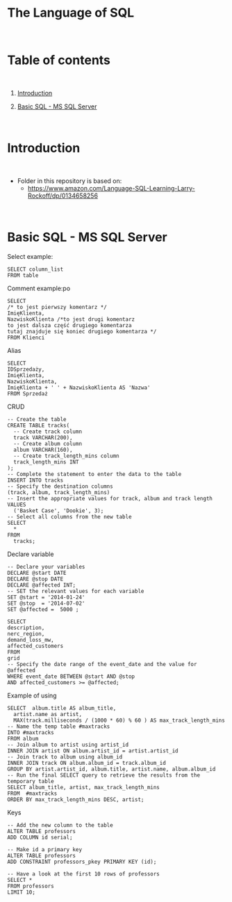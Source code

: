 # The Language of SQL

<p>&nbsp;</p>

# Table of contents

<p>&nbsp;</p>

1. [Introduction](#Introduction)

2. [Basic SQL - MS SQL Server](#Basic-SQL---MS-SQL-Server)

<!-- Basic SQL - MS SQL Server -->

<p>&nbsp;</p>

# Introduction

<p>&nbsp;</p>

- Folder in this repository is based on:
    - https://www.amazon.com/Language-SQL-Learning-Larry-Rockoff/dp/0134658256

<p>&nbsp;</p>

# Basic SQL - MS SQL Server

Select example:

```
SELECT column_list
FROM table

```

Comment example:po

```
SELECT
/* to jest pierwszy komentarz */
ImięKlienta,
NazwiskoKlienta /*to jest drugi komentarz
to jest dalsza część drugiego komentarza
tutaj znajduje się koniec drugiego komentarza */
FROM Klienci
```

Alias

```
SELECT
IDSprzedaży,
ImięKlienta,
NazwiskoKlienta,
ImięKlienta + ' ' + NazwiskoKlienta AS 'Nazwa'
FROM Sprzedaż
```

CRUD

```
-- Create the table
CREATE TABLE tracks(
  -- Create track column
  track VARCHAR(200), 
  -- Create album column
  album VARCHAR(160), 
  -- Create track_length_mins column
  track_length_mins INT
);
-- Complete the statement to enter the data to the table     
INSERT INTO tracks 
-- Specify the destination columns
(track, album, track_length_mins) 
-- Insert the appropriate values for track, album and track length
VALUES 
  ('Basket Case', 'Dookie', 3);
-- Select all columns from the new table
SELECT 
  * 
FROM 
  tracks;
  ```

  Declare variable

  ```
  -- Declare your variables
DECLARE @start DATE
DECLARE @stop DATE
DECLARE @affected INT;
-- SET the relevant values for each variable
SET @start = '2014-01-24'
SET @stop  = '2014-07-02'
SET @affected =  5000 ;

SELECT 
  description,
  nerc_region,
  demand_loss_mw,
  affected_customers
FROM 
  grid
-- Specify the date range of the event_date and the value for @affected
WHERE event_date BETWEEN @start AND @stop
AND affected_customers >= @affected;
```

Example of using


```
SELECT  album.title AS album_title,
  artist.name as artist,
  MAX(track.milliseconds / (1000 * 60) % 60 ) AS max_track_length_mins
-- Name the temp table #maxtracks
INTO #maxtracks
FROM album
-- Join album to artist using artist_id
INNER JOIN artist ON album.artist_id = artist.artist_id
-- Join track to album using album_id
INNER JOIN track ON album.album_id = track.album_id
GROUP BY artist.artist_id, album.title, artist.name, album.album_id
-- Run the final SELECT query to retrieve the results from the temporary table
SELECT album_title, artist, max_track_length_mins
FROM  #maxtracks
ORDER BY max_track_length_mins DESC, artist;
```

Keys

```
-- Add the new column to the table
ALTER TABLE professors 
ADD COLUMN id serial;

-- Make id a primary key
ALTER TABLE professors 
ADD CONSTRAINT professors_pkey PRIMARY KEY (id);

-- Have a look at the first 10 rows of professors
SELECT * 
FROM professors 
LIMIT 10;
```